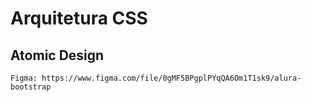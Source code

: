 # Arquitetura CSS

## Atomic Design

```
Figma: https://www.figma.com/file/0gMF5BPgplPYqQA6Om1T1sk9/alura-bootstrap
```